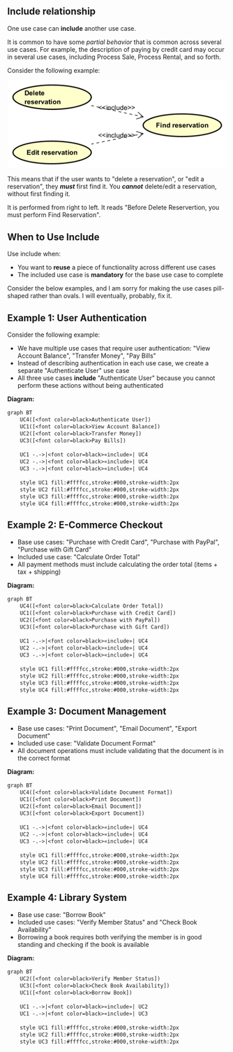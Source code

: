 
## Include relationship

One use case can **include** another use case. 

It is common to have some _partial behavior_ that is common across several use cases.
For example, the description of paying by credit card may occur in several use cases, including Process Sale, Process Rental, and so forth.


Consider the following example:

![Include example](Resources/Include.png)

This means that if the user wants to "delete a reservation", or "edit a reservation", they **_must_** first find it. You **_cannot_** delete/edit a reservation, without first finding it.

It is performed from right to left. It reads "Before Delete Reservertion, you must perform Find Reservation".


## When to Use Include

Use include when:
- You want to **reuse** a piece of functionality across different use cases
- The included use case is **mandatory** for the base use case to complete

Consider the below examples, and I am sorry for making the use cases pill-shaped rather than ovals. I will eventually, probably, fix it.

## Example 1: User Authentication

Consider the following example:
- We have multiple use cases that require user authentication: "View Account Balance", "Transfer Money", "Pay Bills"
- Instead of describing authentication in each use case, we create a separate "Authenticate User" use case
- All three use cases **include** "Authenticate User" because you cannot perform these actions without being authenticated

**Diagram:**

```mermaid
graph BT
    UC4([<font color=black>Authenticate User])
    UC1([<font color=black>View Account Balance])
    UC2([<font color=black>Transfer Money])
    UC3([<font color=black>Pay Bills])
    
    UC1 -.->|<font color=black>«include»| UC4
    UC2 -.->|<font color=black>«include»| UC4
    UC3 -.->|<font color=black>«include»| UC4
    
    style UC1 fill:#ffffcc,stroke:#000,stroke-width:2px
    style UC2 fill:#ffffcc,stroke:#000,stroke-width:2px
    style UC3 fill:#ffffcc,stroke:#000,stroke-width:2px
    style UC4 fill:#ffffcc,stroke:#000,stroke-width:2px
```

## Example 2: E-Commerce Checkout

- Base use cases: "Purchase with Credit Card", "Purchase with PayPal", "Purchase with Gift Card"
- Included use case: "Calculate Order Total"
- All payment methods must include calculating the order total (items + tax + shipping)

**Diagram:**

```mermaid
graph BT
    UC4([<font color=black>Calculate Order Total])
    UC1([<font color=black>Purchase with Credit Card])
    UC2([<font color=black>Purchase with PayPal])
    UC3([<font color=black>Purchase with Gift Card])
    
    UC1 -.->|<font color=black>«include»| UC4
    UC2 -.->|<font color=black>«include»| UC4
    UC3 -.->|<font color=black>«include»| UC4
    
    style UC1 fill:#ffffcc,stroke:#000,stroke-width:2px
    style UC2 fill:#ffffcc,stroke:#000,stroke-width:2px
    style UC3 fill:#ffffcc,stroke:#000,stroke-width:2px
    style UC4 fill:#ffffcc,stroke:#000,stroke-width:2px
```

## Example 3: Document Management

- Base use cases: "Print Document", "Email Document", "Export Document"
- Included use case: "Validate Document Format"
- All document operations must include validating that the document is in the correct format

**Diagram:**

```mermaid
graph BT
    UC4([<font color=black>Validate Document Format])
    UC1([<font color=black>Print Document])
    UC2([<font color=black>Email Document])
    UC3([<font color=black>Export Document])
    
    UC1 -.->|<font color=black>«include»| UC4
    UC2 -.->|<font color=black>«include»| UC4
    UC3 -.->|<font color=black>«include»| UC4
    
    style UC1 fill:#ffffcc,stroke:#000,stroke-width:2px
    style UC2 fill:#ffffcc,stroke:#000,stroke-width:2px
    style UC3 fill:#ffffcc,stroke:#000,stroke-width:2px
    style UC4 fill:#ffffcc,stroke:#000,stroke-width:2px
```

## Example 4: Library System

- Base use case: "Borrow Book"
- Included use cases: "Verify Member Status" and "Check Book Availability"
- Borrowing a book requires both verifying the member is in good standing and checking if the book is available

**Diagram:**

```mermaid
graph BT
    UC2([<font color=black>Verify Member Status])
    UC3([<font color=black>Check Book Availability])
    UC1([<font color=black>Borrow Book])
    
    UC1 -.->|<font color=black>«include»| UC2
    UC1 -.->|<font color=black>«include»| UC3
    
    style UC1 fill:#ffffcc,stroke:#000,stroke-width:2px
    style UC2 fill:#ffffcc,stroke:#000,stroke-width:2px
    style UC3 fill:#ffffcc,stroke:#000,stroke-width:2px
```

